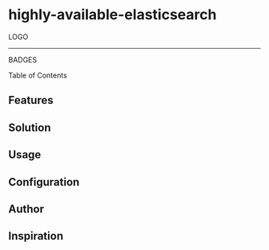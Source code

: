 # highly-available-elasticsearch

LOGO

---

BADGES

Table of Contents

## Features

## Solution

## Usage

## Configuration

## Author

## Inspiration
